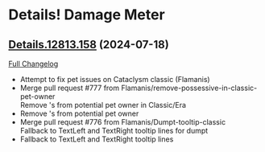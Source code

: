 # Details! Damage Meter

## [Details.12813.158](https://github.com/Tercioo/Details-Damage-Meter/tree/Details.12813.158) (2024-07-18)
[Full Changelog](https://github.com/Tercioo/Details-Damage-Meter/compare/Details.12812.158...Details.12813.158) 

- Attempt to fix pet issues on Cataclysm classic (Flamanis)  
- Merge pull request #777 from Flamanis/remove-possessive-in-classic-pet-owner  
    Remove 's from potential pet owner in Classic/Era  
- Remove 's from potential pet owner  
- Merge pull request #776 from Flamanis/Dumpt-tooltip-classic  
    Fallback to TextLeft and TextRight tooltip lines for dumpt  
- Fallback to TextLeft and TextRight tooltip lines  
